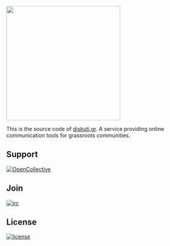 <a href="https://diskuti.gr"><img src="https://diskuti.gr/static/img/diskuti.png" width="300"></a>

This is the source code of [diskuti.gr](https://diskuti.gr). A service providing online communication tools for grassroots communities.

## Support

[![OpenCollective](https://img.shields.io/opencollective/all/libreops?color=%23800&label=opencollective&style=flat-square)](https://opencollective.com/libreops/)

## Join

[![irc](https://img.shields.io/badge/Matrix-%23libreops:matrix.org-blue.svg?style=flat-square)](https://riot.im/app/#/room/#libreops:matrix.org)

## License

[![license](https://img.shields.io/badge/license-AGPL%203.0-6672D8.svg?style=flat-square)](LICENSE)
